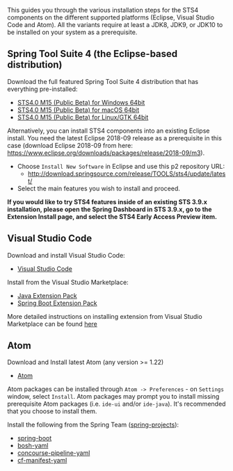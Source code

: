 This guides you through the various installation steps for the STS4 components on the different supported platforms (Eclipse, Visual Studio Code and Atom). All the variants require at least a JDK8, JDK9, or JDK10 to be installed on your system as a prerequisite.

## Spring Tool Suite 4 (the Eclipse-based distribution)

Download the full featured Spring Tool Suite 4 distribution that has everything pre-installed:

* [STS4.0 M15 (Public Beta) for Windows 64bit](http://download.springsource.com/milestone/STS4/4.0.0.M15/dist/e4.9/spring-tool-suite-4-4.0.0.M15-e4.9.0-win32.win32.x86_64.zip)
* [STS4.0 M15 (Public Beta) for macOS 64bit](http://download.springsource.com/milestone/STS4/4.0.0.M15/dist/e4.9/spring-tool-suite-4-4.0.0.M15-e4.9.0-macosx.cocoa.x86_64.dmg)
* [STS4.0 M15 (Public Beta) for Linux/GTK 64bit](http://download.springsource.com/milestone/STS4/4.0.0.M15/dist/e4.9/spring-tool-suite-4-4.0.0.M15-e4.9.0-linux.gtk.x86_64.tar.gz)

Alternatively, you can install STS4 components into an existing Eclipse install. You need the latest Eclipse 2018-09 release as a prerequisite in this case (download Eclipse 2018-09 from here: https://www.eclipse.org/downloads/packages/release/2018-09/m3).

* Choose `Install New Software` in Eclipse and use this p2 repository URL:
  * http://download.springsource.com/release/TOOLS/sts4/update/latest/
* Select the main features you wish to install and proceed.

**If you would like to try STS4 features inside of an existing STS 3.9.x installation, please open the
Spring Dashboard in STS 3.9.x, go to the Extension Install page, and select the STS4 Early Access Preview item.**

## Visual Studio Code

Download and install Visual Studio Code:

* [Visual Studio Code](https://code.visualstudio.com/)

Install from the Visual Studio Marketplace:
* [Java Extension Pack](https://marketplace.visualstudio.com/items?itemName=vscjava.vscode-java-pack)
* [Spring Boot Extension Pack](https://marketplace.visualstudio.com/items?itemName=Pivotal.vscode-boot-dev-pack)

More detailed instructions on installing extension from Visual Studio Marketplace can be found [here](https://code.visualstudio.com/docs/editor/extension-gallery)

## Atom

Download and Install latest Atom (any version >= 1.22)
* [Atom](http://atom.io)

Atom packages can be installed through `Atom -> Preferences` - on `Settings` window, select `Install`. Atom packages may prompt you to install missing prerequisite Atom packages (i.e. `ide-ui` and/or `ide-java`). It's recommended that you choose to install them.

Install the following from the Spring Team ([spring-projects](https://atom.io/users/spring-projects)):
- [spring-boot](https://atom.io/packages/spring-boot)
- [bosh-yaml](https://atom.io/packages/bosh-yaml)
- [concourse-pipeline-yaml](https://atom.io/packages/concourse-pipeline-yaml)
- [cf-manifest-yaml](https://atom.io/packages/cf-manifest-yaml)